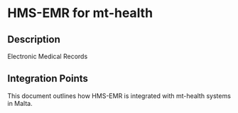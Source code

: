 # HMS-EMR for mt-health

## Description

Electronic Medical Records

## Integration Points

This document outlines how HMS-EMR is integrated with mt-health systems in Malta.
